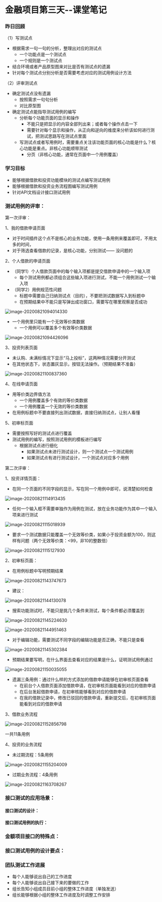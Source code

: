 # 金融项目第三天--课堂笔记

### 昨日回顾

（1）写测试点

- 根据需求一句一句的分析，整理出对应的测试点
  - 一个功能点是一个测试点
  - 一个规则是一个测试点
- 结合环境或者产品原型图来对比是否有测试点的遗漏
- 针对每个测试点分别分析是否需要考虑对应的测试用例设计方法

（2）评审测试点

- 确定测试点没有遗漏
  - 按照需求一句句分析
  - 对比原型图
- 确定测试点能指导测试用例的编写
  - 分析每个功能页面的显示和操作
    - 不能只是把显示的内容全部列出来；或者每个操作点击一下
    - 需要针对每个显示和操作，从正向和逆向的维度来分析该如何进行测试，把测试思路写在测试点里面
  - 写测试点或者写用例时，需要重点关注该功能页面的核心功能是什么？核心功能是重点。非核心功能顺带测试
    - 分页（非核心功能，通常在页面中一个用例覆盖）



### 学习目标

- 能够根据借款和投资功能模块的测试点编写测试用例
- 能够根据借款和投资业务流程图编写测试用例
- 针对API文档设计接口测试用例





### 测试用例的评审：

第一次评审：

1、我的借款申请页面

- 对于时间插件这个点不是核心的业务功能，使用一条用例来覆盖即可，不用太多的时间，
- 对于筛选查看借款的记录，是核心功能，分别测试—— 没问题的

2、个人借款的申请页面

- （同学1）个人借款页面中的每个输入项都是提交借款申请中的一个输入项
  - 每个测试用例都必须组合这些输入项进行测试，不能一个用例测试一个输入项
- （同学2）用例规范性问题
  - 标题中需要自己归纳测试点（目的），不要把测试数据写入到标题中
  - 在预期结果中不能只是写弹出成功窗口，需要写在哪里观察是否成功

![image-20200821094014330](C:\Users\ThinkPad\AppData\Roaming\Typora\typora-user-images\image-20200821094014330.png)

- 一个用例里只能有一个无效等价类数据
  - 一个用例可以覆盖多个有效等价类数据

![image-20200821094426096](C:\Users\ThinkPad\AppData\Roaming\Typora\typora-user-images\image-20200821094426096.png)

3、投资列表页面

- 未认购、未满标情况下显示“马上投标”，这两种情况需要分开测试
- 在其他状态下，状态置灰显示，按钮无法操作。（预期结果不准备）

![image-20200821100837360](C:\Users\ThinkPad\AppData\Roaming\Typora\typora-user-images\image-20200821100837360.png)

4、在线申请页面

- 用等价类边界值方法
  - 一个用例覆盖多个有效的等价类数据
  - 一个用例覆盖一个无效的等价类数据
- 在用例标题中不要直接列出测试数据，直接归纳测试点，让别人看懂

5、初审标页面

- 需要按照写好的测试点进行覆盖
- 测试用例的编写，按照测试用例的模板进行编写
  - 根据测试点进行细化
    - 如果测试点未进行测试设计，则一个测试点一个测试用例
    - 如果测试点有进行测试设计，一个测试点对应多个用例



第二次评审：

1、投资详情页面：

- 在同一个页面的不同字段的显示，写在同一个用例中即可，说清楚如何检查

![image-20200821114913435](C:\Users\ThinkPad\AppData\Roaming\Typora\typora-user-images\image-20200821114913435.png)

- 任何一个输入框不需要单独作为用例在测试，放在业务功能作为其中一个输入项来进行测试

![image-20200821115018939](C:\Users\ThinkPad\AppData\Roaming\Typora\typora-user-images\image-20200821115018939.png)

- 要求一个测试数据只能覆盖一个无效等价类，如果小于投资金额为100，则这样有问题（两个无效等价类：<99，非10的整数倍）

![image-20200821115127930](C:\Users\ThinkPad\AppData\Roaming\Typora\typora-user-images\image-20200821115127930.png)

2、初审标页面：

- 在用例标题中写明预期结果

![image-20200821143747673](C:\Users\ThinkPad\AppData\Roaming\Typora\typora-user-images\image-20200821143747673.png)

- 建议：

![image-20200821144130078](C:\Users\ThinkPad\AppData\Roaming\Typora\typora-user-images\image-20200821144130078.png)

- 搜索功能测试时，不能只是挑几个条件来测试，每个条件都必须覆盖到

![image-20200821145224630](C:\Users\ThinkPad\AppData\Roaming\Typora\typora-user-images\image-20200821145224630.png)

![image-20200821144951463](C:\Users\ThinkPad\AppData\Roaming\Typora\typora-user-images\image-20200821144951463.png)

- 对于编辑功能，需要测试不同字段的编辑功能是否正确，不能只是查看

![image-20200821145302384](C:\Users\ThinkPad\AppData\Roaming\Typora\typora-user-images\image-20200821145302384.png)

- 预期结果要写明，在什么界面去查看对应的结果是什么，证明测试用例通过

![image-20200821150035055](C:\Users\ThinkPad\AppData\Roaming\Typora\typora-user-images\image-20200821150035055.png)

- 遗漏三条用例：通过什么样的方式添加的借款申请能够在初审核页面查看
  - 在前台个人借款页面添加借款申请，在初审核页面能看到对应的借款申请
  - 在后台发起借款申请，在初审核能够看到对应的借款申请
  - 在我的借款记录中，修改已驳回的借款申请，重新提交后，在初审核页面能看到对应的借款申请

3、借款业务流程

![image-20200821152856798](C:\Users\ThinkPad\AppData\Roaming\Typora\typora-user-images\image-20200821152856798.png)

一共11条用例

4、投资的业务流程

- 未过期流程：5条用例

![image-20200821155204009](C:\Users\ThinkPad\AppData\Roaming\Typora\typora-user-images\image-20200821155204009.png)

- 过期业务流程：4条用例

![image-20200821163708267](C:\Users\ThinkPad\AppData\Roaming\Typora\typora-user-images\image-20200821163708267.png)



### 接口测试的应用场景：

#### 接口测试的设计：





#### 接口测试用例的执行：





### 金额项目接口的特殊点：





### 接口测试用例的设计要点：





### 团队测试工作进展

- 每个人能够说出自己的工作进度
- 每个人能够说出自己接下来的要做的工作
- 组长告知小组成员目前小组的整体工作进度（单独发送）
- 组长能够根据小组的整体工作进度及时调整工作安排
